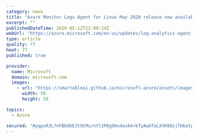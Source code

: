```yaml
---
category: news
title: "Azure Monitor Logs Agent for Linux May 2020 release now available"
excerpt: ""
publishedDateTime: 2020-05-12T21:00:24Z
webUrl: "https://azure.microsoft.com/en-us/updates/log-analytics-agent-for-linux-may-2020-release-now-available/"
type: article
quality: 77
heat: 77
published: true

provider:
  name: Microsoft
  domain: microsoft.com
  images:
    - url: "https://smartableai.github.io/microsoft-azure/assets/images/organizations/microsoft.com-50x50.jpg"
      width: 50
      height: 50

topics:
  - Azure

secured: "HyqpvRJL7nFBbUKEJt9CMu/nYl2POgOHx4avA4+kTyAwUfaLXYK08zjTHbatpY06Demg1n7bynNKgSRhum7aNrjlmNvJGdWAk27ffnSV63OWXnQIH31sUjLfd6nKR1XPN1cxtgFdWYtT212uzVqFtcoEU9/vlJIn8qvxmkT8YaBAuW+7bGEKQPfDltRrJsiBx6Oq54sU9vcmVLrDn+h4z44nIEK3Yc7Gr33t0+6sPh4Dc+VU7UwKmgxmZtgj0+rE7Z+HmeK69xzT90zluJjtu1edfou5V8MX6zV4gXylxohqVvfjp3Rd8RqGDfunswbIHx5zqVY3GnX0ih/92l1Shw==;NQLJ8PqO9O8A6kdG77bJPA=="
---
```


